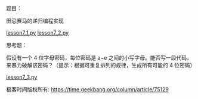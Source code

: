 题目：

田忌赛马的递归编程实现

[lesson7_1.py](https://github.com/qinggeouye/GeekTime/blob/master/MathematicProgrammer/07_permutation/lesson7_1.py)  [lesson7_2.py](https://github.com/qinggeouye/GeekTime/blob/master/MathematicProgrammer/07_permutation/lesson7_2.py)

思考题：

假设有一个 4 位字母密码，每位密码是 a~e 之间的小写字母。能否写一段代码，来暴力破解该密码？（提示：根据可重复排列的规律，生成所有可能的 4 位密码）

[lesson7_3.py](https://github.com/qinggeouye/GeekTime/blob/master/MathematicProgrammer/07_permutation/lesson7_3.py)



极客时间版权所有: https://time.geekbang.org/column/article/75129